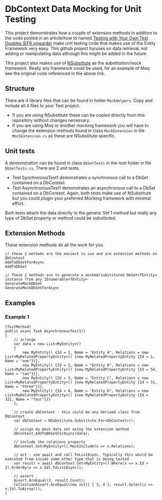 DbContext Data Mocking for Unit Testing
=================
This project demonstrates how a couple of extension methods in addition to the code posted 
in an article/how to named [Testing with Your Own Test Doubles (EF6 onwards)](https://msdn.microsoft.com/en-us/data/dn314431.aspx) make unit testing code that makes use of 
the Entity Framework very easy. 
This github project focuses on data retrieval, not adding or manipulating data although this might be added in the future.

This project also makes use of [NSubstitute](https://github.com/nsubstitute/NSubstitute) as the substitution/mock framework. Really any framework could be used,
for an example of Moq see the original code referenced in the above link.

## Structure
There are 4 library files that can be found in folder `MockHelpers`. Copy and include all 4 files to your Test project.
* If you are using NSubstitute these can be copied directly from this repository without changes necessary.
* If you are using Moq or another mocking framework you will have to change the extension methods found in class `MockExtension` in file `MockExtension.cs` as these are NSubstitute specific.

## Unit tests
A demonstration can be found in class `DbSetTests` in the root folder in file `DbSetTests.cs`. There are 2 unit tests.
* Test SynchronousTest1 demonstrates a synchronous call to a DbSet contained on a DbContext.
* Test AsynchronousTest1 demonstrates an asynchronous call to a DbSet contained on a DbContext.
Again, both tests make use of NSubstitute but you could plugin your preferred Mocking framework with minimal effort.

Both tests attach the data directly to the generic Set'1 method but really any type of DbSet property or method could be subsittuted.

## Extension Methods
These extension methods do all the work for you.

```
// these 2 methods are the easiest to use and are extension methods on DbContext
AddToDbSetForAsync
AddToDbSet

// These 2 methods are to generate a mocked/substituted DbSet<TEntity> instance from any IEnumerable<TEntity>
GenerateMockDbSet
GenerateMockDbSetForAsync
```

## Examples
### Example 1

```
[TestMethod]
public async Task AsynchronousTest1()
{
	// arrange
	var data = new List<MyEntity>()
	{
		new MyEntity() {Id = 1, Name = "Entity A", Relations = new List<MyRelatedPropertyEntity>() {new MyRelatedPropertyEntity {Id = 1, Name = "one"}}},
		new MyEntity() {Id = 2, Name = "Entity B", Relations = new List<MyRelatedPropertyEntity>() {new MyRelatedPropertyEntity {Id = 54, Name = "two"}}},
		new MyEntity() {Id = 3, Name = "Entity C", Relations = new List<MyRelatedPropertyEntity>() {new MyRelatedPropertyEntity {Id = 51, Name = "three"}}},
		new MyEntity() {Id = 4, Name = "Entity D", Relations = new List<MyRelatedPropertyEntity>() {new MyRelatedPropertyEntity {Id = 321, Name = "four"}}}
	};
	
	// create dbContext - this could be any derived class from DbContext
	var dbContext = NSubstitute.Substitute.For<DbContext>();

	// assign my mock data set using the extension method
	dbContext.AddToDbSetForAsync(data);

	// include the relations property
	dbContext.Set<MyEntity>().MockInclude(x => x.Relations);

	// act - use await and call ToListAsync. Typically this would be executed from inside some other Type that is being tested
	var result = await dbContext.Set<MyEntity>().Where(x => x.Id > 2).OrderBy(x => x.Id).ToListAsync();

	// assert
	Assert.AreEqual(2, result.Count);
	CollectionAssert.AreEqual(new int[] { 3, 4 }, result.Select(x => x.Id).ToArray());
}
```